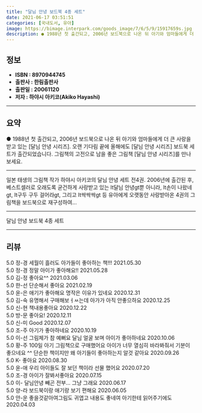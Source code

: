 ```yaml
---
title: "달님 안녕 보드북 4종 세트"
date: 2021-06-17 03:51:51
categories: [국내도서, 유아]
image: https://bimage.interpark.com/goods_image/7/6/5/9/15917659s.jpg
description: ● 1988년 첫 출간되고, 2006년 보드북으로 나온 뒤 아기와 엄마들에게 더 큰 사랑을 받고 있는 [달님 안녕 시리즈]. 오랜 기다림 끝에 올해에도 [달님 안녕 시리즈] 보드북 세트가 출간되었습니다. 그림책의 고전으로 남을 좋은 그림책 [달님 안녕 시리즈]를 만나 보세요.
---
```


## **정보**

- **ISBN : 8970944745**
- **출판사 : 한림출판사**
- **출판일 : 20061120**
- **저자 : 하야시 아키코(Akiko Hayashi)**

------



## **요약**

●  1988년 첫 출간되고, 2006년 보드북으로 나온 뒤 아기와 엄마들에게 더 큰 사랑을 받고 있는 [달님 안녕 시리즈]. 오랜 기다림 끝에 올해에도 [달님 안녕 시리즈] 보드북 세트가 출간되었습니다. 그림책의 고전으로 남을 좋은 그림책 [달님 안녕 시리즈]를 만나 보세요.

------

일본 태생의 그림책 작가 하야시 아키코의 달님 안녕 세트 전4권. 2006년에 출간된 후, 베스트셀러로 오래도록 굳건하게 사랑받고 있는 lt달님 안녕gt뿐 아니라, lt손이 나왔네gt, lt구두 구두 걸어라gt, 그리고 lt싹싹싹gt 등 유아에게 오랫동안 사랑받아온 4권의 그림책을 보드북으로 재구성하여... 

------


달님 안녕 보드북 4종 세트 

------


## **리뷰** 

5.0 정-경 세월이 흘러도 아가들이 좋아하는 책!!! 2021.05.30 <br/>5.0 정-경 정말 아이가 좋아해요!! 2021.05.28 <br/>5.0 김-정 좋아요^^ 2021.03.06 <br/>5.0 한-선 단순해서 좋아요  2021.02.19 <br/>5.0 윤-은 애기가 좋아해요 명작은 이유가 있네요 2020.12.31 <br/>5.0 김-숙 유명해서 구매해보ㅓㅆ는데 아가가 아직 안좋으하요 2020.12.25 <br/>5.0 신-현 책내용좋아요 2020.12.22 <br/>5.0 방-문 좋아요! 2020.12.11 <br/>5.0 신-미 Good 2020.12.07 <br/>5.0 조-주 아기가 좋아하네요 2020.10.19 <br/>5.0 이-선 그림체가 참 예뻐요 달님 얼굴 보며 아이가 좋아하네요 2020.10.06 <br/>5.0 황-주 100일 아기 그림책으로 구매했어요
아이가 너무 열심히 바라봐줘서 기분이 좋으네요 ^^
단순한 책이지만 왜 아기들이 좋아하는지 알것 같아요 2020.09.26 <br/>5.0 K- 좋아요 2020.08.30 <br/>5.0 윤-애 우리 아이들도 잘 보던 책이라 선물 했어요  2020.07.20 <br/>5.0 조-경 아이가 잘봐서좋아요 2020.07.15 <br/>5.0 이- 달님안녕 빼곤 전부... 그냥 그래요 2020.06.17 <br/>5.0 양-라 보드북이랑 애기랑 보기 편해요 2020.06.05 <br/>5.0 안-운 좋을것같아여그림도 귀엽고 내용도 좋네여 아기한테 읽어주기에도  2020.04.03 <br/>